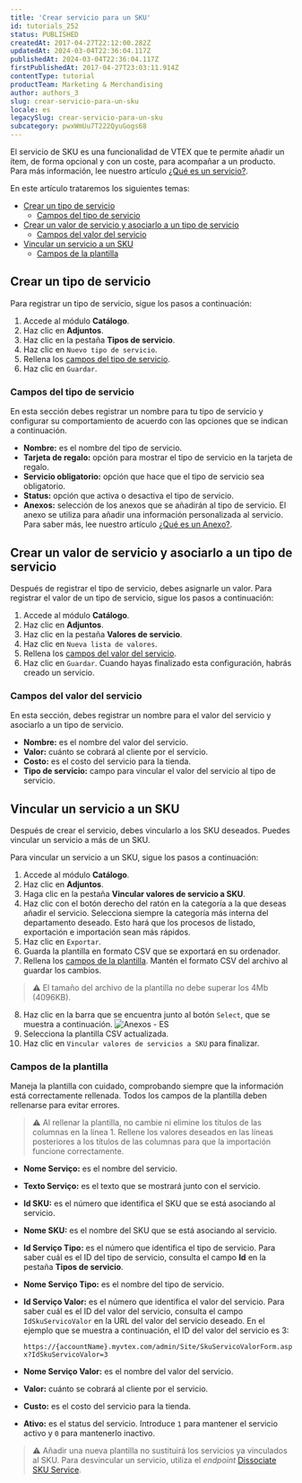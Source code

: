 ```yaml
---
title: 'Crear servicio para un SKU'
id: tutorials_252
status: PUBLISHED
createdAt: 2017-04-27T22:12:00.282Z
updatedAt: 2024-03-04T22:36:04.117Z
publishedAt: 2024-03-04T22:36:04.117Z
firstPublishedAt: 2017-04-27T23:03:11.914Z
contentType: tutorial
productTeam: Marketing & Merchandising
author: authors_3
slug: crear-servicio-para-un-sku
locale: es
legacySlug: crear-servicio-para-un-sku
subcategory: pwxWmUu7T222QyuGogs68
---
```


El servicio de SKU es una funcionalidad de VTEX que te permite añadir un ítem, de forma opcional y con un coste, para acompañar a un producto. Para más información, lee nuestro artículo [¿Qué es un servicio?](https://help.vtex.com/es/tutorial/que-es-un-servicio--46Ha8CEEQoC6Y40i6akG0y).

En este artículo trataremos los siguientes temas:

- [Crear un tipo de servicio](#crear-un-tipo-de-servicio)
  - [Campos del tipo de servicio](#campos-del-tipo-de-servicio)
- [Crear un valor de servicio y asociarlo a un tipo de servicio](#crear-un-valor-de-servicio-y-asociarlo-a-un-tipo-de-servicio)
  - [Campos del valor del servicio](#campos-del-valor-del-servicio)
- [Vincular un servicio a un SKU](#vincular-un-servicio-a-un-SKU)
  - [Campos de la plantilla](#campos-de-la-plantilla)

## Crear un tipo de servicio
Para registrar un tipo de servicio, sigue los pasos a continuación:

1. Accede al módulo **Catálogo**.
2. Haz clic en **Adjuntos**.
3. Haz clic en la pestaña **Tipos de servicio**.
4. Haz clic en `Nuevo tipo de servicio`.
5. Rellena los [campos del tipo de servicio](#campos-del-tipo-de-servicio).
6. Haz clic en `Guardar`.

### Campos del tipo de servicio
En esta sección debes registrar un nombre para tu tipo de servicio y configurar su comportamiento de acuerdo con las opciones que se indican a continuación.

- **Nombre:** es el nombre del tipo de servicio.
- **Tarjeta de regalo:** opción para mostrar el tipo de servicio en la tarjeta de regalo.
- **Servicio obligatorio:** opción que hace que el tipo de servicio sea obligatorio.
- **Status:** opción que activa o desactiva el tipo de servicio.
- **Anexos:** selección de los anexos que se añadirán al tipo de servicio. El anexo se utiliza para añadir una información personalizada al servicio. Para saber más, lee nuestro artículo [¿Qué es un Anexo?](https://help.vtex.com/es/tutorial/que-es-un-anexo--aGICk0RVbqKg6GYmQcWUm).

## Crear un valor de servicio y asociarlo a un tipo de servicio
Después de registrar el tipo de servicio, debes asignarle un valor. Para registrar el valor de un tipo de servicio, sigue los pasos a continuación:

1. Accede al módulo **Catálogo**.
2. Haz clic en **Adjuntos**.
3. Haz clic en la pestaña **Valores de servicio**.
4. Haz clic en `Nueva lista de valores`.
5. Rellena los [campos del valor del servicio](#campos-del-valor-del-servicio).
6. Haz clic en `Guardar`. Cuando hayas finalizado esta configuración, habrás creado un servicio.

### Campos del valor del servicio
En esta sección, debes registrar un nombre para el valor del servicio y asociarlo a un tipo de servicio.

- **Nombre:** es el nombre del valor del servicio.
- **Valor:** cuánto se cobrará al cliente por el servicio.
- **Costo:** es el costo del servicio para la tienda.
- **Tipo de servicio:** campo para vincular el valor del servicio al tipo de servicio.

## Vincular un servicio a un SKU
Después de crear el servicio, debes vincularlo a los SKU deseados. Puedes vincular un servicio a más de un SKU.

Para vincular un servicio a un SKU, sigue los pasos a continuación:

1. Accede al módulo **Catálogo**.
2. Haz clic en **Adjuntos**.
3. Haga clic en la pestaña **Vincular valores de servicio a SKU**.
4. Haz clic con el botón derecho del ratón en la categoría a la que deseas añadir el servicio. Selecciona siempre la categoría más interna del departamento deseado. Esto hará que los procesos de listado, exportación e importación sean más rápidos.
5. Haz clic en `Exportar`.
6. Guarda la plantilla en formato CSV que se exportará en su ordenador.
7. Rellena los [campos de la plantilla](#campos-de-la-plantilla). Mantén el formato CSV del archivo al guardar los cambios.
>⚠️ El tamaño del archivo de la plantilla no debe superar los 4Mb (4096KB).
8. Haz clic en la barra que se encuentra junto al botón `Select`, que se muestra a continuación.
  ![Anexos - ES](https://images.ctfassets.net/alneenqid6w5/76FSnqnRMroOc0Ex2knz1Z/844c4cb0282e3b4e32c9b494906b0597/sku-services-ES.png)
9. Selecciona la plantilla CSV actualizada.
10. Haz clic en `Vincular valores de servicios a SKU` para finalizar.

### Campos de la plantilla
Maneja la plantilla con cuidado, comprobando siempre que la información está correctamente rellenada. Todos los campos de la plantilla deben rellenarse para evitar errores.

>⚠️ Al rellenar la plantilla, no cambie ni elimine los títulos de las columnas en la línea 1. Rellene los valores deseados en las líneas posteriores a los títulos de las columnas para que la importación funcione correctamente.  

- **Nome Serviço:** es el nombre del servicio.
- **Texto Serviço:** es el texto que se mostrará junto con el servicio.
- **Id SKU:** es el número que identifica el SKU que se está asociando al servicio.
- **Nome SKU:** es el nombre del SKU que se está asociando al servicio.
- **Id Serviço Tipo:** es el número que identifica el tipo de servicio. Para saber cuál es el ID del tipo de servicio, consulta el campo **Id** en la pestaña **Tipos de servicio**.
- **Nome Serviço Tipo:** es el nombre del tipo de servicio.
- **Id Serviço Valor:** es el número que identifica el valor del servicio. Para saber cuál es el ID del valor del servicio, consulta el campo `IdSkuServicoValor` en la URL del valor del servicio deseado. En el ejemplo que se muestra a continuación, el ID del valor del servicio es 3:

  `https://{accountName}.myvtex.com/admin/Site/SkuServicoValorForm.aspx?IdSkuServicoValor=3`

- **Nome Serviço Valor:** es el nombre del valor del servicio.
- **Valor:** cuánto se cobrará al cliente por el servicio.
- **Custo:** es el costo del servicio para la tienda.
- **Ativo:** es el status del servicio. Introduce `1` para mantener el servicio activo y `0` para mantenerlo inactivo.

>⚠️ Añadir una nueva plantilla no sustituirá los servicios ya vinculados al SKU. Para desvincular un servicio, utiliza el <i>endpoint</i> <a href ="https://developers.vtex.com/docs/api-reference/catalog-api#delete-/api/catalog/pvt/skuservice/-skuServiceId-">Dissociate SKU Service</a>.
